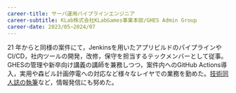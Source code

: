 ```yaml
---
career-title: サーバ運用パイプラインエンジニア
career-subtitle: KLab株式会社KLabGames事業本部/GHES Admin Group
career-date: 2023/05~2024/07
---
```


21 年からと同様の案件にて，Jenkinsを用いたアプリビルドのパイプラインやCI/CD，社内ツールの開発，改修，保守を担当するテックメンバーとして従事。GHESの管理や新卒向け講義の講師を兼務しつつ，案件内へのGitHub Actions導入，実用や森ビル計画停電への対応など様々なレイヤでの業務を勤めた。[技術同人誌の執筆](https://www.klab.com/jp/blog/tech/2021/20211209-techbook8-git.html)など，情報発信にも努めた。

